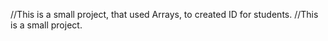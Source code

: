 //This is a small project, that used Arrays, to created ID for students. 
//This is a small project. 
